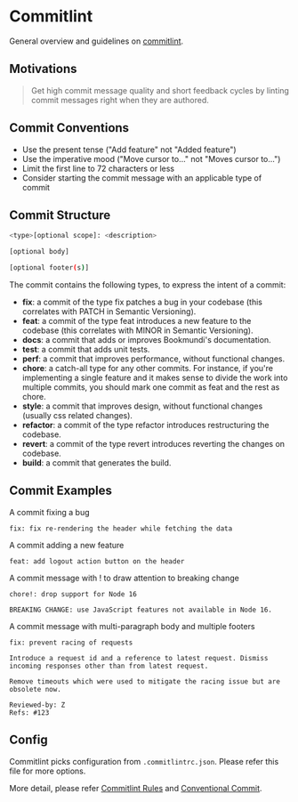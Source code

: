 # Commitlint

General overview and guidelines on [commitlint](https://commitlint.js.org).

## Motivations

> Get high commit message quality and short feedback cycles by linting commit
> messages right when they are authored.

## Commit Conventions

- Use the present tense ("Add feature" not "Added feature")
- Use the imperative mood ("Move cursor to..." not "Moves cursor to...")
- Limit the first line to 72 characters or less
- Consider starting the commit message with an applicable type of commit

## Commit Structure

```sh
<type>[optional scope]: <description>

[optional body]

[optional footer(s)]

```

The commit contains the following types, to express the intent of a commit:

- **fix**: a commit of the type fix patches a bug in your codebase (this
  correlates with PATCH in Semantic Versioning).
- **feat**: a commit of the type feat introduces a new feature to the codebase
  (this correlates with MINOR in Semantic Versioning).
- **docs**: a commit that adds or improves Bookmundi's documentation.
- **test**: a commit that adds unit tests.
- **perf**: a commit that improves performance, without functional changes.
- **chore**: a catch-all type for any other commits. For instance, if you're
  implementing a single feature and it makes sense to divide the work into
  multiple commits, you should mark one commit as feat and the rest as chore.
- **style**: a commit that improves design, without functional changes (usually
  css related changes).
- **refactor**: a commit of the type refactor introduces restructuring the
  codebase.
- **revert**: a commit of the type revert introduces reverting the changes on
  codebase.
- **build**: a commit that generates the build.

## Commit Examples

A commit fixing a bug

```
fix: fix re-rendering the header while fetching the data
```

A commit adding a new feature

```
feat: add logout action button on the header
```

A commit message with ! to draw attention to breaking change

```
chore!: drop support for Node 16

BREAKING CHANGE: use JavaScript features not available in Node 16.
```

A commit message with multi-paragraph body and multiple footers

```
fix: prevent racing of requests

Introduce a request id and a reference to latest request. Dismiss
incoming responses other than from latest request.

Remove timeouts which were used to mitigate the racing issue but are
obsolete now.

Reviewed-by: Z
Refs: #123
```

## Config

Commitlint picks configuration from `.commitlintrc.json`. Please refer this file
for more options.

More detail, please refer
[Commitlint Rules](https://commitlint.js.org/#/reference-rules) and
[Conventional Commit](https://www.conventionalcommits.org/en/v1.0.0/#summary).
